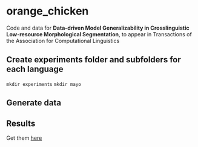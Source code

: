 # orange_chicken

Code and data for **Data-driven Model Generalizability in Crosslinguistic Low-resource Morphological Segmentation**, to appear in Transactions of the Association for Computational Linguistics

## Create experiments folder and subfolders for each language

```mkdir experiments```
```mkdir mayo```

## Generate data 

## Results 

Get them [here](https://drive.google.com/file/d/11s_B9KsVS430VtzLzEaRABW4dpR9jWDj/view?usp=sharing)
